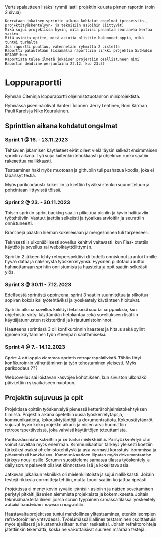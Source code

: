 Vertaispalautteen lisäksi ryhmä laatii projektin kulusta pienen raportin (noin 2 sivua)

    Kerrataan jokaisen sprintin aikana kohdatut ongelmat (prosessiin-, projektityöskentelyyn- ja teknisiin asioihin liittyvät)
    Mikä sujui projektissa hyvin, mitä pitäisi parantaa seuraavaa kertaa varten
    Mitä asioita opitte, mitä asioita olisitte halunneet oppia, mikä tuntui turhalta
    Jos raportti puuttuu, vähennetään ryhmältä 2 pistettä
    Raportti palautetaan lisäämällä raporttiin linkki projektin GitHubin README:hen
    Raportista tulee ilmetä jokaisen projektiin osallistuneen nimi
    Raportin deadline perjantaina 22.12. klo 23:59

# Loppuraportti
Ryhmän Citeninja loppuraportti ohjelmistotuotannon miniprojektista.

Ryhmässä jäseninä olivat Santeri Tolonen, Jerry Lehtinen, Roni Bärman, Pauli Karels ja Niko Keurulainen.

## Sprinttien aikana kohdatut ongelmat
### Sprint 1 @ 16. - 23.11.2023
Tehtävien jakamisen käytänteet eivät olleet vielä täysin selkeät ensimmäisen sprintin aikana. Työ sujui kuitenkin tehokkaasti ja ohjelman runko saatiin rakenettua mallikkaasti.

Testaaminen haki myös muotoaan ja githubiin tuli pushattua koodia, joka ei läpäissyt testiä.

Myös parikoodausta kokeiltiin ja koettiin hyväksi etenkin suunnitteluun ja pohdintaan liittyvissä töissä.

### Sprint 2 @ 23. - 30.11.2023
Toisen sprintin sprint backlog saatiin pilkottua pieniin ja hyvin hallittaviin työtehtäviin. Vastuut jaettiin selkeästi ja työaikaa arvioitiin ja seurattiin onnistuneesti.

Branchejä päästiin hieman kokeilemaan ja mergeäminen tuli tarpeeseen. 

Teknisesti ja ulkonäöllisesti sovellus kehittyi valtavasti, kun Flask otettiin käyttöö ja sovellus sai webbikäyttöliittymän.

Sprintin 2 jälkeen tehty retroperspektiivi oli todella onnistunut ja antoi tiimille hyvää dataa ja näkemystä työskentelyynsä. Fyysinen piirtotaulu auttoi hahmottamaan sprintin onnistumisia ja haasteita ja opit saatiin selkeästi ylös.

### Sprint 3 @ 30.11 - 7.12.2023
Edellisestä sprintistä oppineena, sprint 3 saatiin suunniteltua ja pilkottua sopivan kokoisiksi työtehtäviksi ja työskentely käytänteen hioituivat. 

Sprintin aikana sovellus kehittyi teknisesti suuria harppauksia, kun ohjelmisto siirtyi käyttämään tietokantaa sekä sovellukseen lisättiin käyttäjätunnusten rekisteröinti ja kirjautumistoiminnot.

Haasteena sprintissä 3 oli konfikuroinnin haasteet ja hitaus sekä pylint ignoren käyttäminen työn eteenpäin saattamiseksi.

### Sprint 4 @ 7.- 14.12.2023
Sprint 4 otti oppia aiemman sprintin retroperspektiivistä. Tähän liittyi konfikuroinnin vähentäminen ja työn tehostaminen yleisesti. Myös parikoodaus ???

Websovellus sai loistavan kasvojen kohotuksen, kun sivuston ulkonäkö päivitettiin nykyaikaiseen muotoon. 

## Projektin sujuvuus ja opit
Projektissa opittiin työskentelyä pienessä ketteränohjelmistokehityksen tiimissä. Projektin aikana opeteltiin uusia työskentelytapoja, kommunikaatiota, kokouskäytäntöjä ja dokumentaatiota. Kokouskäytännöt sujuivat hyvin koko projektin aikana ja niiden arvo huomattiin retroperspektiiveissä, joka vahvisti käytäntöjen toteuttamista.

Parikoodaamista kokeiltiin ja se tuntui mielekkäältä. Parityöskentelyä olisi voinut soveltaa myös enemmän. Kommunikaation tärkeys yleisesti koettiin tärkeäksi osaksi ohjelmistokehitystä ja asia varmasti korostuisi isommissa ja pidemmissä hankkeissa. Kommunikaatioon liipaten myös dokumentaation tärkeys nousi esille. Scrumin suosittelema samassa tilassa työskentely ja daily scrum palaverit olisivat kiinnostava lisä ja kokeiltava asia.

Jatkuvan julkaisun tekniikka oli mielenkiintoista ja sujui mallikkaasti. Joitain testejä rikkovia committeja tehtiin, mutta koodi saatiin korjattua ripeästi.

Projektissa ei menty kovin syvälle teknisiin asioihin ja näiden soveltaminen periytyi pitkälti jäsenien aiemmista projekteista ja kokemuksesta. Joitain teknisiähaasteita ilmeni joissa scrum tyyppinen samassa tilassa työskentely auttaisi haasteiden nopeaan reagointiin.

Haastavalta projektissa tuntui mahdollinen ylitestaaminen, etenkin isompien refraktorointien yhteydessä. Työelämässä liiallinen testaaminen osoittautuisi myös ajallisesti ja kustannuksiltaan turhan raskaaksi. Joitain refraktorointeja jätettiinkin tekemättä, koska ne vaikuttaisivat suureen määrään testejä.
